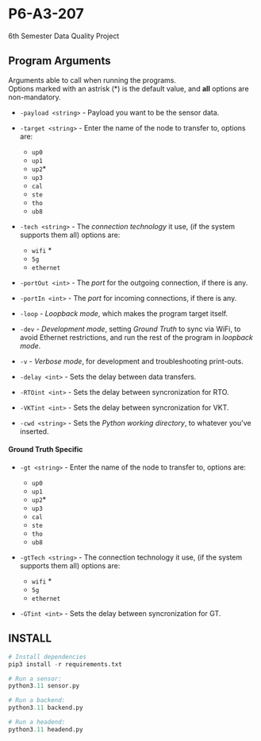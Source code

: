 # P6-A3-207
6th Semester Data Quality Project

## Program Arguments
Arguments able to call when running the programs.  
Options marked with an astrisk (*) is the default value, and **all** options are non-mandatory.

- `-payload <string>` - Payload you want to be the sensor data.  
- `-target <string>` - Enter the name of the node to transfer to, options are:
  - `up0`
  - `up1`
  - `up2`*
  - `up3`
  - `cal`
  - `ste`
  - `tho`
  - `ub8`

- `-tech <string>` - The *connection technology* it use, (if the system supports them all) options are:
  - `wifi` *
  - `5g` 
  - `ethernet`  

- `-portOut <int>` - The *port* for the outgoing connection, if there is any. 

- `-portIn <int>` - The *port* for incoming connections, if there is any.   

- `-loop` - *Loopback mode*, which makes the program target itself.   

- `-dev` - *Development mode*, setting *Ground Truth* to sync via WiFi, to avoid Ethernet restrictions, and run the rest of the program in *loopback mode*.   

- `-v` - *Verbose mode*, for development and troubleshooting print-outs.   

- `-delay <int>` - Sets the delay between data transfers.   

- `-RTOint <int>` - Sets the delay between syncronization for RTO.   

- `-VKTint <int>` - Sets the delay between syncronization for VKT.   

- `-cwd <string>` - Sets the *Python working directory*, to whatever you've inserted.
   

#### Ground Truth Specific
- `-gt <string>` - Enter the name of the node to transfer to, options are:
  - `up0`
  - `up1`
  - `up2`*
  - `up3`
  - `cal`
  - `ste`
  - `tho`
  - `ub8`  

- `-gtTech <string>` - The connection technology it use, (if the system supports them all) options are:
  - `wifi` *
  - `5g` 
  - `ethernet`  

- `-GTint <int>` - Sets the delay between syncronization for GT.   


## INSTALL
```py
# Install dependencies
pip3 install -r requirements.txt

# Run a sensor:
python3.11 sensor.py

# Run a backend:
python3.11 backend.py

# Run a headend:
python3.11 headend.py
```
